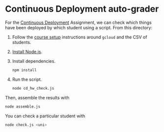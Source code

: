 # Continuous Deployment auto-grader

For the [Continuous Deployment](https://courseworks2.columbia.edu/courses/198128/assignments/1179691) Assignment, we can check which things have been deployed by which student using a script. From this directory:

1. Follow the [course setup](#course-setup) instructions around `gcloud` and the CSV of students.
1. [Install Node.js](https://nodejs.org/en/download/current).
1. Install dependencies.

   ```bash
   npm install
   ```

1. Run the script.

   ```bash
   node cd_hw_check.js
   ```

Then, assemble the results with

```sh
node assemble.js
```

You can check a particular student with

```sh
node check.js <uni>
```
